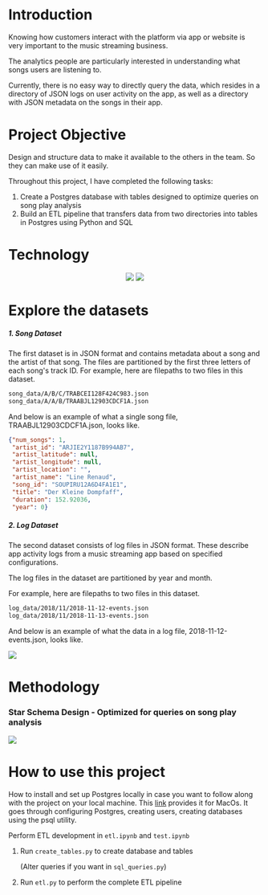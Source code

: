 # Introduction

Knowing how customers interact with the platform via app or website is very important to the music streaming business. 

The analytics people are particularly interested in understanding what songs users are listening to.

Currently, there is no easy way to directly query the data, which resides in a directory of JSON logs on user activity on the app, as well as a directory with JSON metadata on the songs in their app.

# Project Objective

Design and structure data to make it available to the others in the team. So they can make use of it easily.

Throughout this project, I have completed the following tasks:

1. Create a Postgres database with tables designed to optimize queries on song play analysis
2. Build an ETL pipeline that transfers data from two directories into tables in Postgres using Python and SQL

# Technology 

<p align="middle">
  <img src="https://ws2.sinaimg.cn/large/006tNc79ly1g2bsurr78cj306605e0t2.jpg" />
  <img src="https://ws2.sinaimg.cn/large/006tNc79ly1g2bsv06jf3j30gp05njtd.jpg" />



# Explore the datasets

##### 1. Song Dataset

The first dataset is in JSON format and contains metadata about a song and the artist of that song. The files are partitioned by the first three letters of each song's track ID. For example, here are filepaths to two files in this dataset.

```txt
song_data/A/B/C/TRABCEI128F424C983.json
song_data/A/A/B/TRAABJL12903CDCF1A.json
```

And below is an example of what a single song file, TRAABJL12903CDCF1A.json, looks like.

```json
{"num_songs": 1, 
 "artist_id": "ARJIE2Y1187B994AB7", 
 "artist_latitude": null, 
 "artist_longitude": null, 
 "artist_location": "", 
 "artist_name": "Line Renaud", 
 "song_id": "SOUPIRU12A6D4FA1E1", 
 "title": "Der Kleine Dompfaff", 
 "duration": 152.92036, 
 "year": 0}
```

##### 2. Log Dataset

The second dataset consists of log files in JSON format. These describe app activity logs from a music streaming app based on specified configurations.

The log files in the dataset are partitioned by year and month. 

For example, here are filepaths to two files in this dataset.

```txt
log_data/2018/11/2018-11-12-events.json
log_data/2018/11/2018-11-13-events.json
```

And below is an example of what the data in a log file, 2018-11-12-events.json, looks like.

![](https://ws3.sinaimg.cn/large/006tNc79ly1g2bsvkkb18j316d0cstbp.jpg)

# Methodology 

### Star Schema Design - Optimized for queries on song play analysis

![](https://ws2.sinaimg.cn/large/006tNc79ly1g2bsvrjxy1j30hg0c2aax.jpg)



# How to use this project

How to install and set up Postgres locally in case you want to follow along with the project on your local machine. This [link](https://www.codementor.io/engineerapart/getting-started-with-postgresql-on-mac-osx-are8jcopb) provides it for MacOs. It goes through configuring Postgres, creating users, creating databases using the psql utility.

Perform ETL development in `etl.ipynb` and `test.ipynb`

1. Run `create_tables.py` to create database and tables 

   (Alter queries if you want in `sql_queries.py`)

2. Run `etl.py` to perform the complete ETL pipeline
